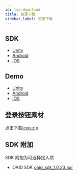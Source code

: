 ```yaml
---
id: tap-download
title: 资源下载
sidebar_label: 资源下载
---
```


## SDK  

- [Unity](https://github.com/TapTap/TapSDK-Unity/releases/tag/2.0.0)  
- [Android](https://github.com/TapTap/TapSDK-Android/releases/tag/v2.0.0)  
- [iOS](https://github.com/TapTap/TapSDK-iOS/releases/tag/v2.0.0)  


## Demo

- [Unity](https://github.com/TapTap/TapSDK-Unity-Demo)  
- [Android](https://github.com/xindong/TapSDK_Android)  
- [iOS](https://github.com/TapTap/TapSDK-iOS)  


## 登录按钮素材
点击下载[icon.zip](/res/TapTapLoginButton.zip)

## SDK 附加

SDK 附加为可选择接入项
<!-- - 数美定制版 SDK [点击下载](/res/tap_wl_pri_release.aar)   -->
- OAID SDK [oaid_sdk_1.0.23.aar](/res/tap_oaid_sdk_1.0.23.aar)

<!-- #### 测试用例
TapSDK 测试用例[点击下载](/res/TapSDK测试用例.xlsx) -->
